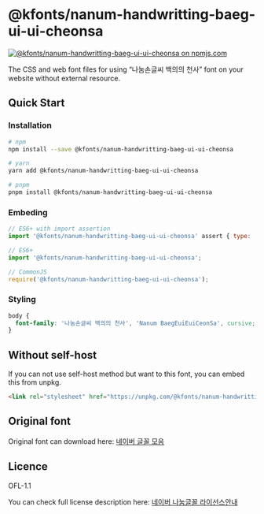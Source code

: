 # @kfonts/nanum-handwritting-baeg-ui-ui-cheonsa

[![@kfonts/nanum-handwritting-baeg-ui-ui-cheonsa on npmjs.com](https://img.shields.io/npm/v/%40kfonts%2Fnanum-handwritting-baeg-ui-ui-cheonsa)](https://www.npmjs.com/package/@kfonts/nanum-handwritting-baeg-ui-ui-cheonsa)

The CSS and web font files for using &OpenCurlyDoubleQuote;나눔손글씨 백의의 천사&CloseCurlyDoubleQuote; font on your website without external resource.

## Quick Start

### Installation

```sh
# npm
npm install --save @kfonts/nanum-handwritting-baeg-ui-ui-cheonsa

# yarn
yarn add @kfonts/nanum-handwritting-baeg-ui-ui-cheonsa

# pnpm
pnpm install @kfonts/nanum-handwritting-baeg-ui-ui-cheonsa
```

### Embeding

```js
// ES6+ with import assertion
import '@kfonts/nanum-handwritting-baeg-ui-ui-cheonsa' assert { type: 'css' };

// ES6+
import '@kfonts/nanum-handwritting-baeg-ui-ui-cheonsa';

// CommonJS
require('@kfonts/nanum-handwritting-baeg-ui-ui-cheonsa');
```

### Styling

```css
body {
  font-family: '나눔손글씨 백의의 천사', 'Nanum BaegEuiEuiCeonSa', cursive;
}
```

## Without self-host

If you can not use self-host method but want to this font, you can embed this from unpkg.

```html
<link rel="stylesheet" href="https://unpkg.com/@kfonts/nanum-handwritting-baeg-ui-ui-cheonsa/index.css" />
```

## Original font

Original font can download here: [네이버 글꼴 모음](https://hangeul.naver.com/font)

## Licence

OFL-1.1

You can check full license description here: [네이버 나눔글꼴 라이선스안내](https://help.naver.com/service/30016/contents/18088?osType=PC&lang=ko)
